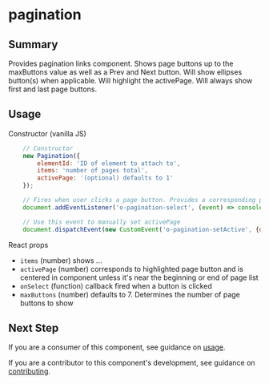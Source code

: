 # pagination

## Summary

Provides pagination links component. Shows page buttons up to the maxButtons value as well as a Prev and Next button. Will show ellipses button(s) when applicable. Will highlight the activePage. Will always show first and last page buttons.

## Usage

Constructor (vanilla JS)

```javascript
	// Constructor
	new Pagination({
		elementId: 'ID of element to attach to',
		items: 'number of pages total',
		activePage: '(optional) defaults to 1'
	});

	// Fires when user clicks a page button. Provides a corresponding page number. Sets activePage.
	document.addEventListener('o-pagination-select', (event) => console.log(''))

	// Use this event to manually set activePage
	document.dispatchEvent(new CustomEvent('o-pagination-setActive', {detail: {activePage: 1}}))
```

React props

- `items` (number) shows ...
- `activePage` (number) corresponds to highlighted page button and is centered in component unless it's near the beginning or end of page list
- `onSelect` (function) callback fired when a button is clicked
- `maxButtons` (number) defaults to 7. Determines the number of page buttons to show

## Next Step

If you are a consumer of this component, see guidance on [usage](README.usage.md).

If you are a contributor to this component's development, see guidance on [contributing](README.contribute.md).
